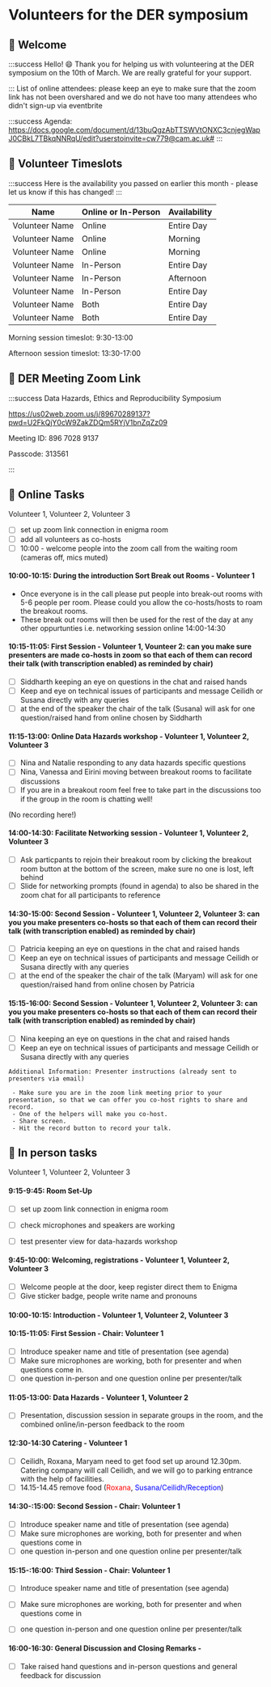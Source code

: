 # Volunteers for the DER symposium


## 🎉 Welcome

:::success
Hello! :smile: Thank you for helping us with volunteering at the DER symposium on the 10th of March. We are really grateful for your support.

:::
List of online attendees: please keep an eye to make sure that the zoom link has not been overshared and we do not have too many attendees who didn't sign-up via eventbrite

:::success
Agenda: https://docs.google.com/document/d/13buQgzAbTTSWVtONXC3cnjegWapJ0CBkL7TBkqNNRqU/edit?userstoinvite=cw779@cam.ac.uk#
:::
 

## :book: Volunteer Timeslots

:::success
Here is the availability you passed on earlier this month - please let us know if this has changed!
:::

|Name |Online or In-Person| Availability|
|-----|--------|------|
|Volunteer Name    |Online   | Entire Day
|Volunteer Name    |Online   | Morning
|Volunteer Name    |Online   | Morning
|Volunteer Name    |In-Person| Entire Day
|Volunteer Name    |In-Person| Afternoon
|Volunteer Name    |In-Person| Entire Day
|Volunteer Name    |Both     | Entire Day
|Volunteer Name    |Both     | Entire Day



Morning session timeslot: 9:30-13:00 

Afternoon session timeslot: 13:30-17:00


## :pencil: DER Meeting Zoom Link
:::success
 Data Hazards, Ethics and Reproducibility Symposium

https://us02web.zoom.us/j/89670289137?pwd=U2FkQjY0cW9ZakZDQm5RYjV1bnZqZz09

Meeting ID: 896 7028 9137

Passcode: 313561

::: 


## :small_orange_diamond: Online Tasks
Volunteer 1, Volunteer 2, Volunteer 3
- [ ] set up zoom link connection in enigma room 
- [ ] add all volunteers as co-hosts 
- [ ] 10:00 - welcome people into the zoom call from the waiting room (cameras off, mics muted)

#### 10:00-10:15: During the introduction Sort Break out Rooms - Volunteer 1
 - Once everyone is in the call please put people into break-out rooms with 5-6 people per room. Please could you allow the co-hosts/hosts to roam the breakout rooms.  
 - These break out rooms will then be used for the rest of the day at any other oppurtunties i.e. networking session online 14:00-14:30 
 

#### 10:15-11:05: First Session - Volunteer 1, Vounteer 2: can you make sure presenters are made co-hosts in zoom so that each of them can record their talk (with transcription enabled) as reminded by chair)
- [ ] Siddharth keeping an eye on questions in the chat and raised hands
- [ ] Keep and eye on technical issues of participants and message Ceilidh or Susana directly with any queries 
- [ ] at the end of the speaker the chair of the talk (Susana) will ask for one question/raised hand from online chosen by Siddharth

#### 11:15-13:00: Online Data Hazards workshop - Volunteer 1, Volunteer 2, Volunteer 3
- [ ] Nina and Natalie responding to any data hazards specific questions
- [ ] Nina, Vanessa and Eirini moving between breakout rooms to facilitate discussions 
- [ ] If you are in a breakout room feel free to take part in the discussions too if the group in the room is chatting well!  

(No recording here!)

#### 14:00-14:30: Facilitate Networking session - Volunteer 1, Volunteer 2, Volunteer 3
- [ ] Ask particpants to rejoin their breakout room by clicking the breakout room button at the bottom of the screen, make sure no one is lost, left behind
- [ ] Slide for networking prompts (found in agenda) to also be shared in the zoom chat for all participants to reference 

#### 14:30-15:00: Second Session - Volunteer 1, Volunteer 2, Volunteer 3: can you you make presenters co-hosts so that each of them can record their talk (with transcription enabled) as reminded by chair)
- [ ] Patricia keeping an eye on questions in the chat and raised hands
- [ ] Keep an eye on technical issues of participants and message Ceilidh or Susana directly with any queries 
- [ ] at the end of the speaker the chair of the talk (Maryam) will ask for one question/raised hand from online chosen by Patricia

#### 15:15-16:00: Second Session - Volunteer 1, Volunteer 2, Volunteer 3: can you you make presenters co-hosts so that each of them can record their talk (with transcription enabled) as reminded by chair)
- [ ] Nina keeping an eye on questions in the chat and raised hands
- [ ] Keep an eye on technical issues of participants and message Ceilidh or Susana directly with any queries 

```
Additional Information: Presenter instructions (already sent to presenters via email)

 - Make sure you are in the zoom link meeting prior to your presentation, so that we can offer you co-host rights to share and record. 
 - One of the helpers will make you co-host.
 - Share screen.
 - Hit the record button to record your talk.
```




## :small_orange_diamond: In person tasks
Volunteer 1, Volunteer 2, Volunteer 3
#### 9:15-9:45: Room Set-Up 
- [ ] set up zoom link connection in enigma room 
- [ ] check microphones and speakers are working
- [ ] test presenter view for data-hazards workshop


#### 9:45-10:00: Welcoming, registrations - Volunteer 1, Volunteer 2, Volunteer 3
- [ ] Welcome people at the door, keep register direct them to Enigma
- [ ] Give sticker badge, people write name and pronouns

#### 10:00-10:15: Introduction - Volunteer 1, Volunteer 2, Volunteer 3
#### 10:15-11:05: First Session - Chair: Volunteer 1
- [ ] Introduce speaker name and title of presentation (see agenda)
- [ ] Make sure microphones are working, both for presenter and when questions come in. 
- [ ] one question in-person and one question online per presenter/talk

#### 11:05-13:00: Data Hazards - Volunteer 1, Volunteer 2
- [ ] Presentation, discussion session in separate groups in the room, and the combined online/in-person feedback to the room 

#### 12:30-14:30 Catering - Volunteer 1
- [ ] Ceilidh, Roxana, Maryam need to get food set up around 12.30pm. Catering company will call Ceilidh, and we will go to parking entrance with the help of facilities.
- [ ] 14.15-14.45 remove food (<span style="color:red">Roxana</span>, <span style="color:blue">Susana/Ceilidh/Reception</span>)

#### 14:30-:15:00: Second Session - Chair: Volunteer 1
- [ ] Introduce speaker name and title of presentation (see agenda)
- [ ] Make sure microphones are working, both for presenter and when questions come in 
- [ ] one question in-person and one question online per presenter/talk 

#### 15:15-:16:00: Third Session - Chair: Volunteer 1
- [ ] Introduce speaker name and title of presentation (see agenda)
- [ ] Make sure microphones are working, both for presenter and when questions come in 
- [ ] one question in-person and one question online per presenter/talk 


#### 16:00-16:30: General Discussion and Closing Remarks - 
- [ ] Take raised hand questions and in-person questions and general feedback for discussion 

